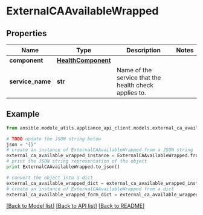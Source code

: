 # ExternalCAAvailableWrapped


## Properties

Name | Type | Description | Notes
------------ | ------------- | ------------- | -------------
**component** | [**HealthComponent**](HealthComponent.md) |  | 
**service_name** | **str** | Name of the service that the health check applies to. | 

## Example

```python
from ansible.module_utils.appliance_api_client.models.external_ca_available_wrapped import ExternalCAAvailableWrapped

# TODO update the JSON string below
json = "{}"
# create an instance of ExternalCAAvailableWrapped from a JSON string
external_ca_available_wrapped_instance = ExternalCAAvailableWrapped.from_json(json)
# print the JSON string representation of the object
print ExternalCAAvailableWrapped.to_json()

# convert the object into a dict
external_ca_available_wrapped_dict = external_ca_available_wrapped_instance.to_dict()
# create an instance of ExternalCAAvailableWrapped from a dict
external_ca_available_wrapped_form_dict = external_ca_available_wrapped.from_dict(external_ca_available_wrapped_dict)
```
[[Back to Model list]](../README.md#documentation-for-models) [[Back to API list]](../README.md#documentation-for-api-endpoints) [[Back to README]](../README.md)


